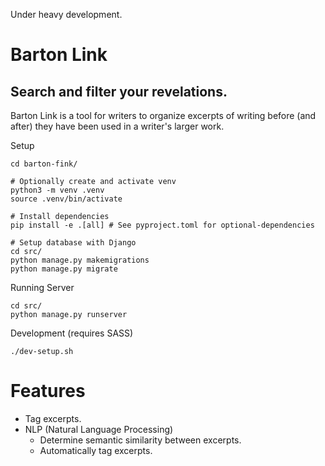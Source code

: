 Under heavy development.

# Barton Link
## Search and filter your revelations.

Barton Link is a tool for writers to organize excerpts of writing before (and after) they have been used in a writer's larger work.

Setup
```shell
cd barton-fink/

# Optionally create and activate venv
python3 -m venv .venv
source .venv/bin/activate

# Install dependencies
pip install -e .[all] # See pyproject.toml for optional-dependencies

# Setup database with Django
cd src/
python manage.py makemigrations
python manage.py migrate
```

Running Server
```shell
cd src/
python manage.py runserver
```

Development (requires SASS)
```shell
./dev-setup.sh
```

# Features
- Tag excerpts.
- NLP (Natural Language Processing)
    - Determine semantic similarity between excerpts.
    - Automatically tag excerpts.
